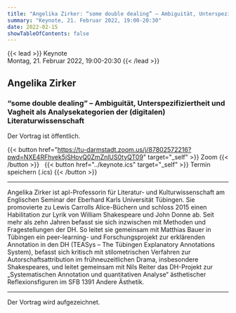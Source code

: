 ```yaml
---
title: "Angelika Zirker: “some double dealing” – Ambiguität, Unterspezifiziertheit und Vagheit als Analysekategorien der (digitalen) Literaturwissenschaft" 
summary: "Keynote, 21. Februar 2022, 19:00-20:30"
date: 2022-02-15
showTableOfContents: false
---
```



{{< lead >}}
Keynote  
Montag, 21. Februar 2022, 19:00-20:30 
{{< /lead >}}
## Angelika Zirker 
### “some double dealing” – Ambiguität, Unterspezifiziertheit und Vagheit als Analysekategorien der (digitalen) Literaturwissenschaft

Der Vortrag ist öffentlich.  
  
{{< button href="https://tu-darmstadt.zoom.us/j/87802572216?pwd=NXE4RFhvek5jSHovQ0ZmZnlUS0tyQT09" target="_self" >}}
 Zoom
{{< /button >}}
&nbsp;
{{< button href="../keynote.ics" target="_self" >}}
 Termin speichern (.ics)
{{< /button >}}

---

Angelika Zirker ist apl-Professorin für Literatur- und Kulturwissenschaft am Englischen Seminar der Eberhard Karls Universität Tübingen. Sie promovierte zu Lewis Carrolls Alice-Büchern und schloss 2015 einen Habilitation zur Lyrik von William Shakespeare und John Donne ab. Seit mehr als zehn Jahren befasst sie sich inzwischen mit Methoden und Fragestellungen der DH. So leitet sie gemeinsam mit Matthias Bauer in Tübingen ein peer-learning- und Forschungsprojekt zur erklärenden Annotation in den DH (TEASys – The Tübingen Explanatory Annotations System), befasst sich kritisch mit stilometrischen Verfahren zur Autorschaftsattribution im frühneuzeitlichen Drama, insbesondere Shakespeares, und leitet gemeinsam mit Nils Reiter das DH-Projekt zur „Systematischen Annotation und quantitativen Analyse“ ästhetischer Reflexionsfiguren im SFB 1391 Andere Ästhetik.

---
Der Vortrag wird aufgezeichnet. 
